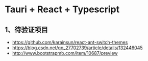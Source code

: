 # Tauri + React + Typescript

## 1、待验证项目 
* https://github.com/karainsun/react-ant-switch-themes
* https://blog.csdn.net/qq_27702739/article/details/132446045
* http://www.bootstrapmb.com/item/10687/preview